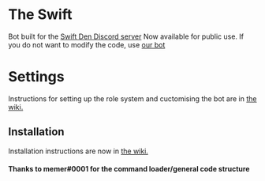 # The Swift
Bot built for the [Swift Den Discord server](https://discord.gg/DzpaehyZyv)
Now available for public use. If you do not want to modify the code, use [our bot](https://discord.com/api/oauth2/authorize?client_id=1045760873316229193&permissions=269224960&scope=applications.commands%20bot)

# Settings
Instructions for setting up the role system and cuctomising the bot are in [the wiki.](https://github.com/tecdude/TheSwift/wiki)


## Installation
Installation instructions are now in [the wiki.](https://github.com/tecdude/TheSwift/wiki)

#### Thanks to memer#0001 for the command loader/general code structure
